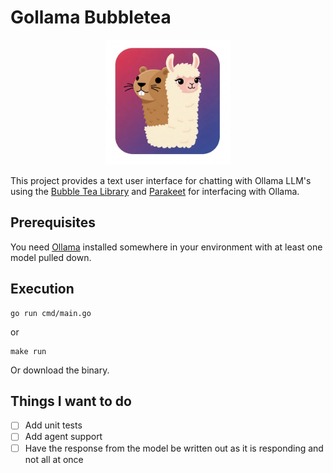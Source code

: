 # Gollama Bubbletea

<div align="center">
  <img src="images/Icon.png" alt="Icon" width="200"/>
</div>

This project provides a text user interface for chatting with Ollama LLM's using the [Bubble Tea Library](https://github.com/charmbracelet/bubbletea) and [Parakeet](https://github.com/parakeet-nest/parakeet/llm) for interfacing with Ollama.

## Prerequisites
You need [Ollama](https://ollama.com/) installed somewhere in your environment with at least one model pulled down.

## Execution
```
go run cmd/main.go
```
or
```
make run
```
Or download the binary.

## Things I want to do
- [ ] Add unit tests
- [ ] Add agent support
- [ ] Have the response from the model be written out as it is responding and not 
      all at once